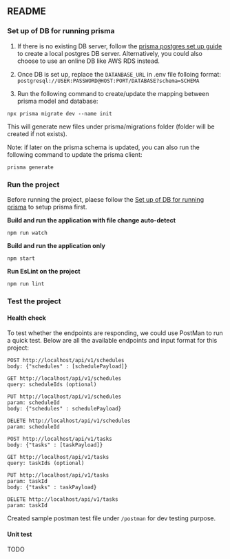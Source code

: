 ## README

### Set up of DB for running prisma
1. If there is no existing DB server, follow the [prisma postgres set up guide](https://www.prisma.io/dataguide/postgresql/setting-up-a-local-postgresql-database#setting-up-postgresql-on-macos) to create a local postgres DB server. Alternatively, you could also choose to use an online DB like AWS RDS instead.

2. Once DB is set up, replace the `DATANBASE_URL` in .env file folloing format: `postgresql://USER:PASSWORD@HOST:PORT/DATABASE?schema=SCHEMA`

3. Run the following command to create/update the mapping between prisma model and database:

```
npx prisma migrate dev --name init
```

This will generate new files under prisma/migrations folder (folder will be created if not exists).

Note: if later on the prisma schema is updated, you can also run the following command to update the prisma client:
```
prisma generate
```

### Run the project
Before running the project, plaese follow the [Set up of DB for running prisma](#set-up-of-db-for-running-prisma) to setup prisma first.

**Build and run the application with file change auto-detect**
```
npm run watch
```

**Build and run the application only**
```
npm start
```

**Run EsLint on the project**
```
npm run lint
```



### Test the project
#### Health check
To test whether the endpoints are responding, we could use PostMan to run a quick test. Below are all the available endpoints and input format for this project:
```
POST http://localhost/api/v1/schedules
body: {"schedules" : [schedulePayload]}

GET http://localhost/api/v1/schedules
query: scheduleIds (optional)

PUT http://localhost/api/v1/schedules
param: scheduleId
body: {"schedules" : schedulePayload}

DELETE http://localhost/api/v1/schedules
param: scheduleId

POST http://localhost/api/v1/tasks
body: {"tasks" : [taskPayload]}

GET http://localhost/api/v1/tasks
query: taskIds (optional)

PUT http://localhost/api/v1/tasks
param: taskId
body: {"tasks" : taskPayload}

DELETE http://localhost/api/v1/tasks
param: taskId
```
Created sample postman test file under `/postman` for dev testing purpose.

#### Unit test
TODO